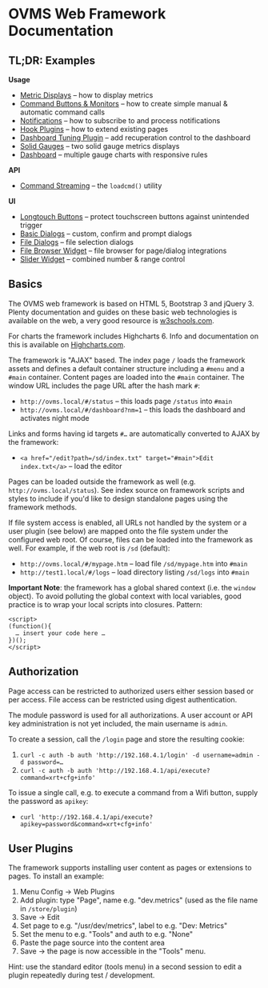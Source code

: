 # OVMS Web Framework Documentation


## TL;DR: Examples

**Usage**
  - [Metric Displays](metrics.htm) – how to display metrics
  - [Command Buttons & Monitors](commands.htm) – how to create simple manual & automatic command calls
  - [Notifications](notifications.htm) – how to subscribe to and process notifications
  - [Hook Plugins](hooks.htm) – how to extend existing pages
  - [Dashboard Tuning Plugin](plugin-twizy/dashboard-tuneslider.htm) – add recuperation control to the dashboard
  - [Solid Gauges](solidgauge.htm) – two solid gauge metrics displays
  - [Dashboard](dashboard.htm) – multiple gauge charts with responsive rules

**API**
  - [Command Streaming](loadcmd.htm) – the `loadcmd()` utility

**UI**
  - [Longtouch Buttons](btn-longtouch.htm) – protect touchscreen buttons against unintended trigger
  - [Basic Dialogs](dialogtest.htm) – custom, confirm and prompt dialogs
  - [File Dialogs](filedialog.htm) – file selection dialogs
  - [File Browser Widget](filebrowser.htm) – file browser for page/dialog integrations
  - [Slider Widget](input-slider.htm) – combined number & range control


## Basics

The OVMS web framework is based on HTML 5, Bootstrap 3 and jQuery 3. Plenty documentation and guides on these basic web technologies is available on the web, a very good resource is [w3schools.com](https://www.w3schools.com/).

For charts the framework includes Highcharts 6. Info and documentation on this is available on [Highcharts.com](https://www.highcharts.com/).

The framework is "AJAX" based. The index page `/` loads the framework assets and defines a default container structure including a `#menu` and a `#main` container. Content pages are loaded into the `#main` container. The window URL includes the page URL after the hash mark `#`:

  - `http://ovms.local/#/status` – this loads page `/status` into `#main`
  - `http://ovms.local/#/dashboard?nm=1` – this loads the dashboard and activates night mode

Links and forms having id targets `#…` are automatically converted to AJAX by the framework:

  - `<a href="/edit?path=/sd/index.txt" target="#main">Edit index.txt</a>` – load the editor

Pages can be loaded outside the framework as well (e.g. `http://ovms.local/status`). See index source on framework scripts and styles to include if you'd like to design standalone pages using the framework methods.

If file system access is enabled, all URLs not handled by the system or a user plugin (see below) are mapped onto the file system under the configured web root. Of course, files can be loaded into the framework as well. For example, if the web root is `/sd` (default):

  - `http://ovms.local/#/mypage.htm` – load file `/sd/mypage.htm` into `#main`
  - `http://test1.local/#/logs` – load directory listing `/sd/logs` into `#main`

**Important Note**: the framework has a global shared context (i.e. the `window` object). To avoid polluting the global context with local variables, good practice is to wrap your local scripts into closures. Pattern:

    <script>
    (function(){
      … insert your code here …
    })();
    </script>


## Authorization

Page access can be restricted to authorized users either session based or per access. File access can be restricted using digest authentication.

The module password is used for all authorizations. A user account or API key administration is not yet included, the main username is `admin`.

To create a session, call the `/login` page and store the resulting cookie:

  1. `curl -c auth -b auth 'http://192.168.4.1/login' -d username=admin -d password=…`
  2. `curl -c auth -b auth 'http://192.168.4.1/api/execute?command=xrt+cfg+info'`

To issue a single call, e.g. to execute a command from a Wifi button, supply the password as `apikey`:

  - `curl 'http://192.168.4.1/api/execute?apikey=password&command=xrt+cfg+info'`


## User Plugins

The framework supports installing user content as pages or extensions to pages. To install an example:

  1. Menu Config → Web Plugins
  2. Add plugin: type "Page", name e.g. "dev.metrics" (used as the file name in `/store/plugin`)
  3. Save → Edit
  4. Set page to e.g. "/usr/dev/metrics", label to e.g. "Dev: Metrics"
  5. Set the menu to e.g. "Tools" and auth to e.g. "None"
  6. Paste the page source into the content area
  7. Save → the page is now accessible in the "Tools" menu.

Hint: use the standard editor (tools menu) in a second session to edit a plugin repeatedly during test / development.

